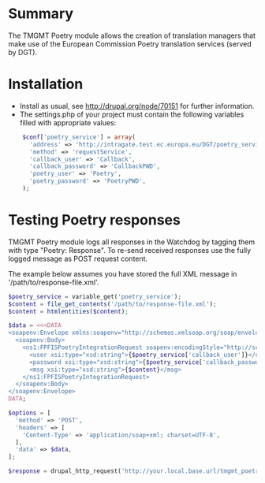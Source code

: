 Summary
=======

The TMGMT Poetry module allows the creation of translation managers
that make use of the European Commission Poetry translation services
(served by DGT).


Installation
============

- Install as usual, see http://drupal.org/node/70151 for further information.
- The settings.php of your project must contain the following variables filled
  with appropriate values:

```php
    $conf['poetry_service'] = array(
      'address' => 'http://intragate.test.ec.europa.eu/DGT/poetry_services/components/poetry.cfc?wsdl',
      'method' => 'requestService',
      'callback_user' => 'Callback',
      'callback_password' => 'CallbackPWD',
      'poetry_user' => 'Poetry',
      'poetry_password' => 'PoetryPWD',
    );
```

Testing Poetry responses
========================

TMGMT Poetry module logs all responses in the Watchdog by tagging them with type "Poetry: Response".
To re-send received responses use the fully logged message as POST request content.

The example below assumes you have stored the full XML message in '/path/to/response-file.xml'.

```php
$poetry_service = variable_get('poetry_service');
$content = file_get_contents('/path/to/response-file.xml');
$content = htmlentities($content);

$data = <<<DATA
<soapenv:Envelope xmlns:soapenv="http://schemas.xmlsoap.org/soap/envelope/" xmlns:xsd="http://www.w3.org/2001/XMLSchema" xmlns:xsi="http://www.w3.org/2001/XMLSchema-instance">
  <soapenv:Body>
    <ns1:FPFISPoetryIntegrationRequest soapenv:encodingStyle="http://schemas.xmlsoap.org/soap/encoding/" xmlns:ns1="urn:FPFISPoetryIntegration">
      <user xsi:type="xsd:string">{$poetry_service['callback_user']}</user>
      <password xsi:type="xsd:string">{$poetry_service['callback_password']}</password>
      <msg xsi:type="xsd:string">{$content}</msg>
    </ns1:FPFISPoetryIntegrationRequest>
  </soapenv:Body>
</soapenv:Envelope>
DATA;

$options = [
  'method' => 'POST',
  'headers' => [
    'Content-Type' => 'application/soap+xml; charset=UTF-8',
  ],
  'data' => $data,
];

$response = drupal_http_request('http://your.local.base.url/tmgmt_poetry/service_callback', $options);
```
